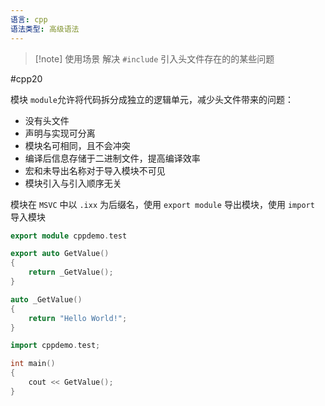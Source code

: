 ```yaml
---
语言: cpp
语法类型: 高级语法
---
```

> [!note] 使用场景
> 解决 `#include` 引入头文件存在的的某些问题

#cpp20 

模块 `module`允许将代码拆分成独立的逻辑单元，减少头文件带来的问题：
* 没有头文件
* 声明与实现可分离
* 模块名可相同，且不会冲突
* 编译后信息存储于二进制文件，提高编译效率
* 宏和未导出名称对于导入模块不可见
* 模块引入与引入顺序无关

模块在 `MSVC` 中以 `.ixx` 为后缀名，使用 `export module` 导出模块，使用 `import` 导入模块

```cpp title:test.ixx
export module cppdemo.test

export auto GetValue()
{
	return _GetValue();
}

auto _GetValue()
{
	return "Hello World!";
}
```

```cpp title:main.cpp
import cppdemo.test;

int main()
{
    cout << GetValue();
}
```
